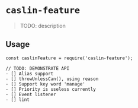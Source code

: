 # `caslin-feature`

> TODO: description

## Usage

```
const caslinFeature = require('caslin-feature');

// TODO: DEMONSTRATE API
- [] Alias support
- [] throwUnlessCan(), using reason
- [] Support key word 'manage'
- [] Priority is useless currently
- [] Event listener
- [] lint
```
